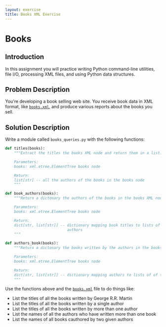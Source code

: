 ```yaml
---
layout: exercise
title: Books XML Exercise
---
```


# Books

## Introduction

In this assignment you will practice writing Python command-line utilities, file I/O, processing XML files, and using Python data structures.

## Problem Description

You're developing a book selling web site. You receive book data in XML format, like [`books.xml`](books.xml), and produce various reports about the books you sell.

## Solution Description

Write a module called `books_queries.py` with the following functions:

```Python
def titles(books):
    """Extract the titles the books XML node and return them in a list.

    Parameters:
    books: xml.etree.ElementTree books node

    Return:
    list[str] -- all the authors of the books in the books node
    """
```

```Python
def book_authors(books):
    """Return a dictonary the authors of the books in the books XML node.

    Parameters:
    books: xml.etree.ElementTree books node

    Return:
    dict[str, list[str]] -- dictionary mapping book titles to lists of of the books'
                            authors
    """
```

```Python
def authors_book(books):
    """Return a dictonary the books written by the authors in the books XML node.

    Parameters:
    books: xml.etree.ElementTree books node

    Return:
    dict[str, list[str]] -- dictionary mapping authors to lists of of their books
    """

```

Use the functions above and the [`books.xml`](books.xml) file to do things like:

- List the titles of all the books written by George R.R. Martin
- List the titles of all the books written by a single author
- List the titles of all the books written by more than one author
- List the names of all the authors who have written more than one book
- List the names of all books cauthored by two given authors
